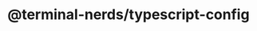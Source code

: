 # @terminal-nerds/typescript-config<!-- markdownlint-disable line-length list-marker-space no-duplicate-header -->
